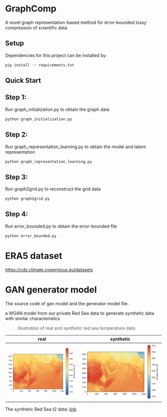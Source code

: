 # GraphComp
A novel graph representation-based method for error-bounded lossy compression of scientific data

## Setup
Dependencies for this project can be installed by:

```bash
pip install -r requirements.txt
```
## Quick Start

## Step 1:
Run graph_initialization.py to obtain the graph data
```bash
python graph_initialization.py
```

## Step 2:
Run graph_representation_learning.py to obtain the model and latent representation
```bash
python graph_representation_learning.py
```

## Step 3:
Run graph2grid.py to reconstruct the grid data 
```bash
python graph2grid.py
```

## Step 4:
Run error_bounded.py to obtain the error-bounded file 
```bash
python error_bounded.py
```

# ERA5 dataset
https://cds.climate.copernicus.eu/datasets

# GAN generator model
The source code of gan model and the generator model file.

a WGAN model from our private Red Sea data to generate synthetic data with similar characteristics

> Illustration of real and synthetic red sea temperature data

| real | synthetic |
|---|---|
| ![real](./figures/raw-t10.png) | ![synthetic](./figures/gan-t0.png) |

The synthetic Red Sea t2 data: [link](https://drive.google.com/file/d/1qy0PRI8dp5g45vCLHVxCzFiqL5l0vVgd/view?usp=share_link)
